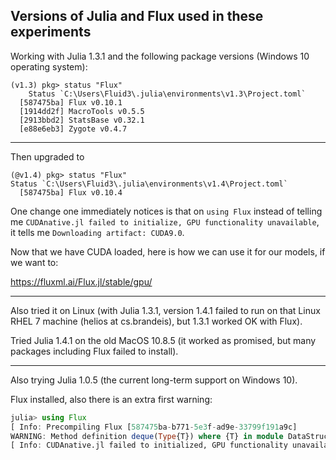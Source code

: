 ## Versions of Julia and Flux used in these experiments

Working with Julia 1.3.1 and the following package versions (Windows 10 operating system):

```
(v1.3) pkg> status "Flux"
    Status `C:\Users\Fluid3\.julia\environments\v1.3\Project.toml`
  [587475ba] Flux v0.10.1
  [1914dd2f] MacroTools v0.5.5
  [2913bbd2] StatsBase v0.32.1
  [e88e6eb3] Zygote v0.4.7
```

---

Then upgraded to 

```
(@v1.4) pkg> status "Flux"
Status `C:\Users\Fluid3\.julia\environments\v1.4\Project.toml`
  [587475ba] Flux v0.10.4
```

One change one immediately notices is that on `using Flux` instead of telling me 
`CUDAnative.jl failed to initialize, GPU functionality unavailable`, it tells me `Downloading artifact: CUDA9.0`.

Now that we have CUDA loaded, here is how we can use it for our models, if we want to:

https://fluxml.ai/Flux.jl/stable/gpu/

---

Also tried it on Linux (with Julia 1.3.1, version 1.4.1 failed to run on that Linux RHEL 7 machine (helios at cs.brandeis), 
but 1.3.1 worked OK with Flux).

Tried Julia 1.4.1 on the old MacOS 10.8.5 (it worked as promised, but many packages including Flux failed to install).

---

Also trying Julia 1.0.5 (the current long-term support on Windows 10).

Flux installed, also there is an extra first warning:

```julia
julia> using Flux
[ Info: Precompiling Flux [587475ba-b771-5e3f-ad9e-33799f191a9c]
WARNING: Method definition deque(Type{T}) where {T} in module DataStructures at C:\Users\Fluid3\.julia\packages\DataStructures\w35Mo\src\deque.jl:89 overwritten at deprecated.jl:53.
[ Info: CUDAnative.jl failed to initialized, GPU functionality unavailable (set JULIA_CUDA_SILENT or JULIA_CUDA_VERBOSE to silence or expand this message)
```
